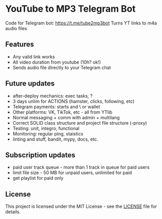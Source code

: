 # YouTube to MP3 Telegram Bot

Code for Telegram bot: https://t.me/tube2mp3bot
Turns YT links to m4a audio files

## Features

- Any valid link works
- All video duration from youtube (10h? ok!)
- Sends audio file directly to your Telegram chat

## Future updates

- after-deploy mechanics: exec tasks, ?
- 3 days unlim for ACTIONS (hamster, clicks, following, etc)
- Telegram payments: starts and \ or wallet
- Other platforms: VK, TikTok, etc - all from YTlib
- Normal messaging + comm with admin + multilang
- Correct SOLID class structure and project file structure (-proxy)
- Testing: unit, integro, functional
- Monitoring: regular ping, staistics
- linting and stuff, bandit, mypy, docs, etc.

## Subscription updates

- paid user track queue - more than 1 track in queue for paid users 
- limit file size - 50 MB for unpaid users, unlimited for paid
- get playlist for paid only

## License

This project is licensed under the MIT License - see the [LICENSE](LICENSE) file for details.
